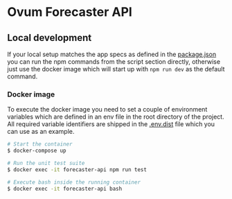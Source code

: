 # Ovum Forecaster API

## Local development

If your local setup matches the app specs as defined in the [package.json](./package.json) you can run the npm commands from the script section directly, otherwise just use the docker image which will start up with `npm run dev` as the default command.

### Docker image

To execute the docker image you need to set a couple of environment variables which are defined in an env file in the root directory of the project. All required variable identifiers are shipped in the [.env.dist](./.end.dist) file which you can use as an example.

```sh
# Start the container
$ docker-compose up

# Run the unit test suite
$ docker exec -it forecaster-api npm run test

# Execute bash inside the running container
$ docker exec -it forecaster-api bash
```
